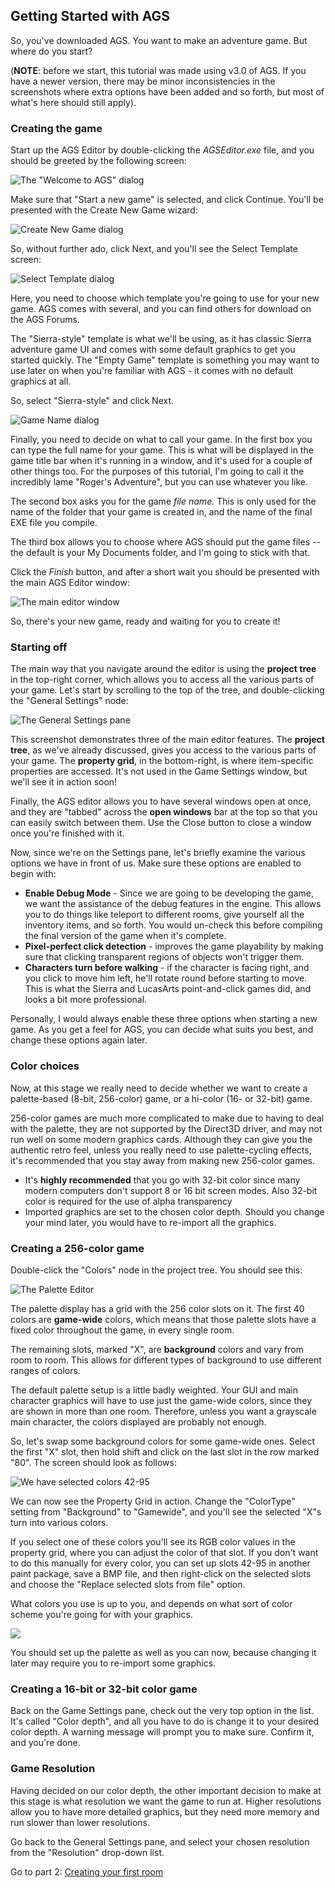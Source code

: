 ## Getting Started with AGS

So, you've downloaded AGS. You want to make an adventure game. But where
do you start?

(**NOTE**: before we start, this tutorial was made using v3.0 of AGS.
If you have a newer version, there may be minor inconsistencies in the
screenshots where extra options have been added and so forth, but most
of what's here should still apply).

### Creating the game

Start up the AGS Editor by double-clicking the *AGSEditor.exe* file, and
you should be greeted by the following screen:

![The "Welcome to AGS" dialog](images/intro1.jpg)

Make sure that "Start a new game" is selected, and click Continue.
You'll be presented with the Create New Game wizard:

![Create New Game dialog](images/intro1a.jpg)

So, without further ado, click Next, and you'll see the Select Template
screen:

![Select Template dialog](images/intro1b.jpg)

Here, you need to choose which template you're going to use for your new
game. AGS comes with several, and you can find others for download on the
AGS Forums.

The "Sierra-style" template is what we'll be using, as it has classic Sierra
adventure game UI and comes with some default graphics to get you started
quickly. The "Empty Game" template is something you may want to use later on
when you're familiar with AGS - it comes with no default graphics at all.

So, select "Sierra-style" and click Next.

![Game Name dialog](images/intro1c.jpg)

Finally, you need to decide on what to call your game. In the first box
you can type the full name for your game. This is what will be displayed
in the game title bar when it's running in a window, and it's used for a
couple of other things too. For the purposes of this tutorial, I'm going
to call it the incredibly lame "Roger's Adventure", but you can use
whatever you like.

The second box asks you for the game *file name.* This is only used for
the name of the folder that your game is created in, and the name of the
final EXE file you compile.

The third box allows you to choose where AGS should put the game files
-- the default is your My Documents folder, and I'm going to stick with
that.

Click the *Finish* button, and after a short wait you should be
presented with the main AGS Editor window:

![The main editor window](images/intro2.jpg)

So, there's your new game, ready and waiting for you to create it!

### Starting off

The main way that you navigate around the editor is using the **project
tree** in the top-right corner, which allows you to access all the
various parts of your game. Let's start by scrolling to the top of the
tree, and double-clicking the "General Settings" node:

![The General Settings pane](images/intro3.jpg)

This screenshot demonstrates three of the main editor features. The
**project tree**, as we've already discussed, gives you access to the
various parts of your game. The **property grid**, in the bottom-right,
is where item-specific properties are accessed. It's not used in the
Game Settings window, but we'll see it in action soon!

Finally, the AGS editor allows you to have several windows open at once,
and they are "tabbed" across the **open windows** bar at the top so that
you can easily switch between them. Use the Close button to close a
window once you're finished with it.

Now, since we're on the Settings pane, let's briefly examine the various
options we have in front of us. Make sure these options are enabled to
begin with:

-   **Enable Debug Mode** - Since we are going to be developing the
    game, we want the assistance of the debug features in the engine.
    This allows you to do things like teleport to different rooms, give
    yourself all the inventory items, and so forth. You would un-check
    this before compiling the final version of the game when
    it's complete.
-   **Pixel-perfect click detection** - improves the game playability by
    making sure that clicking transparent regions of objects won't
    trigger them.
-   **Characters turn before walking** - if the character is facing
    right, and you click to move him left, he'll rotate round before
    starting to move. This is what the Sierra and LucasArts
    point-and-click games did, and looks a bit more professional.

Personally, I would always enable these three options when starting a new
game. As you get a feel for AGS, you can decide what suits you best, and
change these options again later.

### Color choices

Now, at this stage we really need to decide whether we want to create a
palette-based (8-bit, 256-color) game, or a hi-color (16- or 32-bit)
game.

256-color games are much more complicated to make due to having to deal
with the palette, they are not supported by the Direct3D driver, and may
not run well on some modern graphics cards. Although they can give you
the authentic retro feel, unless you really need to use palette-cycling
effects, it's recommended that you stay away from making new 256-color
games.

- It's **highly recommended** that you go with 32-bit color since many modern
computers don't support 8 or 16 bit screen modes. Also 32-bit color is required
for the use of alpha transparency 
- Imported graphics are set to the chosen color depth. Should you change your mind
later, you would have to re-import all the graphics.

### Creating a 256-color game

Double-click the "Colors" node in the project tree. You should see
this:

![The Palette Editor](images/intro4.jpg)

The palette display has a grid with the 256 color slots on it. The
first 40 colors are **game-wide** colors, which means that those
palette slots have a fixed color throughout the game, in every single
room.

The remaining slots, marked "X", are **background** colors and vary
from room to room. This allows for different types of background to use
different ranges of colors.

The default palette setup is a little badly weighted. Your GUI and main
character graphics will have to use just the game-wide colors, since
they are shown in more than one room. Therefore, unless you want a
grayscale main character, the colors displayed are probably not enough.

So, let's swap some background colors for some game-wide ones. Select
the first "X" slot, then hold shift and click on the last slot in the
row marked "80". The screen should look as follows:

![We have selected colors 42-95](images/intro5.jpg)

We can now see the Property Grid in action. Change the "ColorType"
setting from "Background" to "Gamewide", and you'll see the selected
"X"s turn into various colors.

If you select one of these colors you'll see its RGB color values in
the property grid, where you can adjust the color of that slot. If you
don't want to do this manually for every color, you can set up slots
42-95 in another paint package, save a BMP file, and then right-click on
the selected slots and choose the "Replace selected slots from file"
option.

What colors you use is up to you, and depends on what sort of color
scheme you're going for with your graphics.

![](images/icon_info.gif)

You should set up the palette as well as you can now, because changing
it later may require you to re-import some graphics.

### Creating a 16-bit or 32-bit color game

Back on the Game Settings pane, check out the very top option in the
list. It's called "Color depth", and all you have to do is change it to
your desired color depth. A warning message will prompt you to make
sure. Confirm it, and you're done.

### Game Resolution

Having decided on our color depth, the other important decision to make
at this stage is what resolution we want the game to run at. Higher
resolutions allow you to have more detailed graphics, but they need more
memory and run slower than lower resolutions.

Go back to the General Settings pane, and select your chosen resolution
from the "Resolution" drop-down list.

Go to part 2: [Creating your first room](acintro2)

